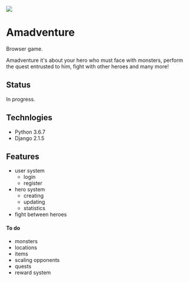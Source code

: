 ![](https://i.ibb.co/2MND6KD/Amadventure-logo.png) 
# Amadventure
Browser game.

Amadventure it's about your hero who must face with monsters, 
perform the quest entrusted to him, fight with other heroes and many more!

## Status
In progress.

## Technlogies
* Python 3.6.7
* Django 2.1.5

## Features
* user system
  * login
  * register
* hero system
  * creating
  * updating
  * statistics
* fight between heroes

#### To do
* monsters
* locations
* items
* scaling opponents
* quests
* reward system

## 
